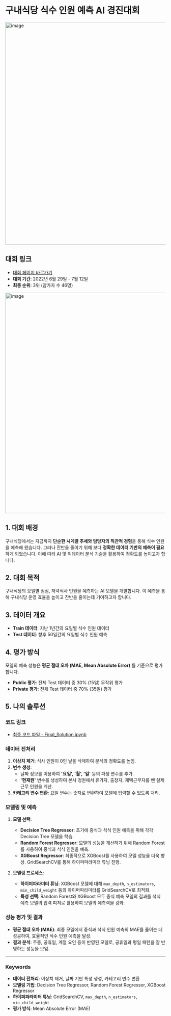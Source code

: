 # 구내식당 식수 인원 예측 AI 경진대회

<img width="698" alt="image" src="https://github.com/user-attachments/assets/c09c5f5d-2095-4b25-8b53-09d90c17d578">

## 대회 링크
- [대회 페이지 바로가기](https://dacon.io/competitions/open/235934/overview/description)
- **대회 기간**: 2022년 6월 29일 - 7월 12일
- **최종 순위**: 3위 (참가자 수 46명)
<img width="692" alt="image" src="https://github.com/user-attachments/assets/83c75624-c38e-4e67-85f6-be46a55e3d82">



## 1. 대회 배경
구내식당에서는 지금까지 **단순한 시계열 추세와 담당자의 직관적 경험**을 통해 식수 인원을 예측해 왔습니다. 그러나 잔반을 줄이기 위해 보다 **정확한 데이터 기반의 예측이 필요**하게 되었습니다. 이에 따라 AI 및 빅데이터 분석 기술을 활용하여 정확도를 높이고자 합니다.

## 2. 대회 목적
구내식당의 요일별 점심, 저녁식사 인원을 예측하는 AI 모델을 개발합니다. 이 예측을 통해 구내식당 운영 효율을 높이고 잔반을 줄이는데 기여하고자 합니다.

## 3. 데이터 개요
- **Train 데이터**: 지난 1년간의 요일별 식수 인원 데이터
- **Test 데이터**: 향후 50일간의 요일별 식수 인원 예측

## 4. 평가 방식
모델의 예측 성능은 **평균 절대 오차 (MAE, Mean Absolute Error)** 를 기준으로 평가합니다.
- **Public 평가**: 전체 Test 데이터 중 30% (15일) 무작위 평가
- **Private 평가**: 전체 Test 데이터 중 70% (35일) 평가

## 5. 나의 솔루션

### 코드 링크
- [최종 코드 파일 - Final_Solution.ipynb](./code/Final_Submission.ipynb)

### 데이터 전처리
1. **이상치 제거**: 식사 인원이 0인 날을 삭제하여 분석의 정확도를 높임.
2. **변수 생성**:
   - 날짜 정보를 이용하여 **'요일', '월', '일'** 등의 파생 변수를 추가.
   - **'현재원'** 변수를 생성하여 본사 정원에서 휴가자, 출장자, 재택근무자를 뺀 실제 근무 인원을 계산.
3. **카테고리 변수 변환**: 요일 변수는 숫자로 변환하여 모델에 입력할 수 있도록 처리.

### 모델링 및 예측
1. **모델 선택**:
   - **Decision Tree Regressor**: 초기에 중식과 석식 인원 예측을 위해 각각 Decision Tree 모델을 학습.
   - **Random Forest Regressor**: 모델의 성능을 개선하기 위해 Random Forest를 사용하여 중식과 석식 인원을 예측.
   - **XGBoost Regressor**: 최종적으로 XGBoost를 사용하여 모델 성능을 더욱 향상. GridSearchCV를 통해 하이퍼파라미터 튜닝 진행.

2. **모델링 프로세스**:
   - **하이퍼파라미터 튜닝**: XGBoost 모델에 대해 `max_depth`, `n_estimators`, `min_child_weight` 등의 하이퍼파라미터를 GridSearchCV로 최적화.
   - **특성 선택**: Random Forest와 XGBoost 모두 중식 예측 모델의 결과를 석식 예측 모델의 입력 피처로 활용하여 모델의 예측력을 강화.

### 성능 평가 및 결과
- **평균 절대 오차 (MAE)**: 최종 모델에서 중식과 석식 인원 예측의 MAE를 줄이는 데 성공하여, 효율적인 식수 인원 예측을 달성.
- **결과 분석**: 주중, 공휴일, 계절 요인 등이 반영된 모델로, 공휴일과 평일 패턴을 잘 반영하는 성능을 보임.


---

### Keywords

- **데이터 전처리**: 이상치 제거, 날짜 기반 특성 생성, 카테고리 변수 변환
- **모델링 기법**: Decision Tree Regressor, Random Forest Regressor, XGBoost Regressor
- **하이퍼파라미터 튜닝**: GridSearchCV, `max_depth`, `n_estimators`, `min_child_weight`
- **평가 방식**: Mean Absolute Error (MAE)
